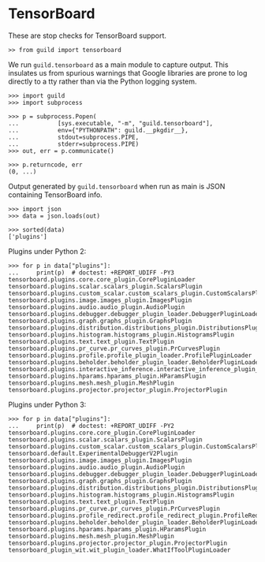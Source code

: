 # TensorBoard

These are stop checks for TensorBoard support.

    >> from guild import tensorboard

We run `guild.tensorboard` as a main module to capture output. This
insulates us from spurious warnings that Google libraries are prone to
log directly to a tty rather than via the Python logging system.

    >>> import guild
    >>> import subprocess

    >>> p = subprocess.Popen(
    ...           [sys.executable, "-m", "guild.tensorboard"],
    ...           env={"PYTHONPATH": guild.__pkgdir__},
    ...           stdout=subprocess.PIPE,
    ...           stderr=subprocess.PIPE)
    >>> out, err = p.communicate()

    >>> p.returncode, err
    (0, ...)

Output generated by `guild.tensorboard` when run as main is JSON
containing TensorBoard info.

    >>> import json
    >>> data = json.loads(out)

    >>> sorted(data)
    ['plugins']

Plugins under Python 2:

    >>> for p in data["plugins"]:
    ...     print(p)  # doctest: +REPORT_UDIFF -PY3
    tensorboard.plugins.core.core_plugin.CorePluginLoader
    tensorboard.plugins.scalar.scalars_plugin.ScalarsPlugin
    tensorboard.plugins.custom_scalar.custom_scalars_plugin.CustomScalarsPlugin
    tensorboard.plugins.image.images_plugin.ImagesPlugin
    tensorboard.plugins.audio.audio_plugin.AudioPlugin
    tensorboard.plugins.debugger.debugger_plugin_loader.DebuggerPluginLoader
    tensorboard.plugins.graph.graphs_plugin.GraphsPlugin
    tensorboard.plugins.distribution.distributions_plugin.DistributionsPlugin
    tensorboard.plugins.histogram.histograms_plugin.HistogramsPlugin
    tensorboard.plugins.text.text_plugin.TextPlugin
    tensorboard.plugins.pr_curve.pr_curves_plugin.PrCurvesPlugin
    tensorboard.plugins.profile.profile_plugin_loader.ProfilePluginLoader
    tensorboard.plugins.beholder.beholder_plugin_loader.BeholderPluginLoader
    tensorboard.plugins.interactive_inference.interactive_inference_plugin_loader.InteractiveInferencePluginLoader
    tensorboard.plugins.hparams.hparams_plugin.HParamsPlugin
    tensorboard.plugins.mesh.mesh_plugin.MeshPlugin
    tensorboard.plugins.projector.projector_plugin.ProjectorPlugin

Plugins under Python 3:

    >>> for p in data["plugins"]:
    ...     print(p)  # doctest: +REPORT_UDIFF -PY2
    tensorboard.plugins.core.core_plugin.CorePluginLoader
    tensorboard.plugins.scalar.scalars_plugin.ScalarsPlugin
    tensorboard.plugins.custom_scalar.custom_scalars_plugin.CustomScalarsPlugin
    tensorboard.default.ExperimentalDebuggerV2Plugin
    tensorboard.plugins.image.images_plugin.ImagesPlugin
    tensorboard.plugins.audio.audio_plugin.AudioPlugin
    tensorboard.plugins.debugger.debugger_plugin_loader.DebuggerPluginLoader
    tensorboard.plugins.graph.graphs_plugin.GraphsPlugin
    tensorboard.plugins.distribution.distributions_plugin.DistributionsPlugin
    tensorboard.plugins.histogram.histograms_plugin.HistogramsPlugin
    tensorboard.plugins.text.text_plugin.TextPlugin
    tensorboard.plugins.pr_curve.pr_curves_plugin.PrCurvesPlugin
    tensorboard.plugins.profile_redirect.profile_redirect_plugin.ProfileRedirectPluginLoader
    tensorboard.plugins.beholder.beholder_plugin_loader.BeholderPluginLoader
    tensorboard.plugins.hparams.hparams_plugin.HParamsPlugin
    tensorboard.plugins.mesh.mesh_plugin.MeshPlugin
    tensorboard.plugins.projector.projector_plugin.ProjectorPlugin
    tensorboard_plugin_wit.wit_plugin_loader.WhatIfToolPluginLoader
